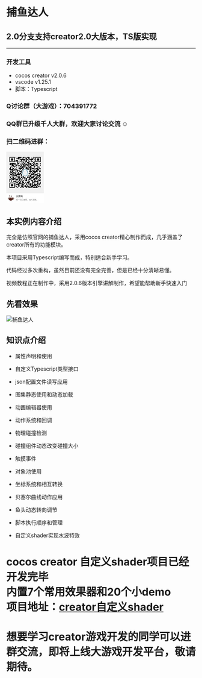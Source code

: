 # 捕鱼达人
## 2.0分支支持creator2.0大版本，TS版实现
---

### 开发工具

- cocos creator v2.0.6
- vscode v1.25.1
- 脚本：Typescript

### Q讨论群（大游戏）：704391772

### QQ群已升级千人大群，欢迎大家讨论交流 ☺
### 扫二维码进群：
![Q群704391772](screenshots/qqgroup.JPG)

## 本实例内容介绍

完全是仿照官网的捕鱼达人，采用cocos creator精心制作而成，几乎涵盖了creator所有的功能模块。

本项目采用Typescript编写而成，特别适合新手学习。

代码经过多次重构，虽然目前还没有完全完善，但是已经十分清晰易懂。

视频教程正在制作中，采用2.0.6版本引擎讲解制作，希望能帮助新手快速入门


## 先看效果

![捕鱼达人](screenshots/fish.gif)


## 知识点介绍

- 属性声明和使用

- 自定义Typescript类型接口

- json配置文件读写应用

- 图集静态使用和动态加载

- 动画编辑器使用

- 动作系统和回调

- 物理碰撞检测

- 碰撞组件动态改变碰撞大小

- 触摸事件

- 对象池使用

- 坐标系统和相互转换

- 贝塞尔曲线动作应用

- 鱼头动态转向调节

- 脚本执行顺序和管理

- 自定义shader实现水波特效

# cocos creator 自定义shader项目已经开发完毕<br>内置7个常用效果器和20个小demo<br>项目地址：[creator自定义shader](https://github.com/fylz1125/ShaderDemos)

# 想要学习creator游戏开发的同学可以进群交流，即将上线大游戏开发平台，敬请期待。


